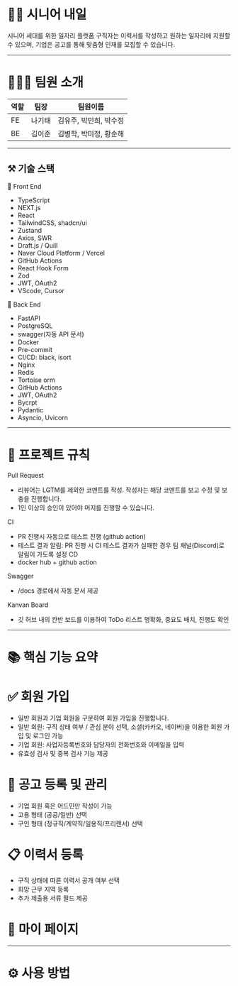 # 🕺🏻 시니어 내일

시니어 세대를 위한 일자리 플랫폼
구직자는 이력서를 작성하고 원하는 일자리에 지원할 수 있으며, 기업은 공고를 통해 맞춤형 인재를 모집할 수 있습니다.

---
# 🧑🏻‍💻 팀원 소개

| 역할   | 팀장   | 팀원이름             |               
|--------|------| ------------------ |
| FE     | 나기태 | 김유주, 박민희, 박수정 |
| BE     | 김이준 | 김병학, 박미정, 황순해 |

---
## ⚒️ 기술 스택

💛 Front End
+ TypeScript
+ NEXT.js
+ React
+ TailwindCSS, shadcn/ui
+ Zustand
+ Axios, SWR
+ Draft.js / Quill
+ Naver Cloud Platform / Vercel
+ GitHub Actions
+ React Hook Form
+ Zod
+ JWT, OAuth2
+ VScode, Cursor

💚 Back End
+ FastAPI
+ PostgreSQL
+ swagger(자동 API 문서)
+ Docker
+ Pre-commit
+ CI/CD: black, isort
+ Nginx
+ Redis
+ Tortoise orm
+ GitHub Actions
+ JWT, OAuth2
+ Bycrpt
+ Pydantic
+ Asyncio, Uvicorn

---
# 📁 프로젝트 규칙

Pull Request
+ 리뷰어는 LGTM를 제외한 코멘트를 작성. 작성자는 해당 코멘트를 보고 수정 및 보충을 진행합니다.
+ 1인 이상의 승인이 있어야 머지를 진행할 수 있습니다.

CI
+ PR 진행시 자동으로 테스트 진행 (github action)
+ 테스트 결과 알림: PR 진행 시 CI 테스트 결과가 실패한 경우 팀 채널(Discord)로 알림이 가도록 설정
CD
+ docker hub + github action

Swagger
+ /docs 경로에서 자동 문서 제공

Kanvan Board
+ 깃 허브 내의 칸반 보드를 이용하여 ToDo 리스트 명확화, 중요도 배치, 진행도 확인

---
# 📚 핵심 기능 요약 

# ✅ 회원 가입
- 일반 회원과 기업 회원을 구분하여 회원 가입을 진행합니다.
- 일반 회원: 구직 상태 여부 / 관심 분야 선택, 소셜(카카오, 네이버)을 이용한 회원 가입 및 로그인 가능
- 기업 회원: 사업자등록번호와 담당자의 전화번호와 이메일을 입력
- 유효성 검사 및 중복 검사 기능 제공

# 📝 공고 등록 및 관리
- 기업 회원 혹은 어드민만 작성이 가능
- 고용 형태 (공공/일반) 선택
- 구인 형태 (정규직/계약직/일용직/프리랜서) 선택

# 📋 이력서 등록
- 구직 상태에 따른 이력서 공개 여부 선택
- 희망 근무 지역 등록
- 추가 제출용 서류 필드 제공

# 👤 마이 페이지

---
# ⚙️ 사용 방법
